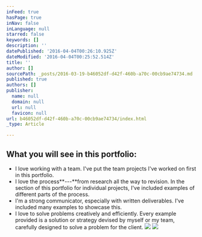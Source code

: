 ```yaml
---
inFeed: true
hasPage: true
inNav: false
inLanguage: null
starred: false
keywords: []
description: ''
datePublished: '2016-04-04T00:26:10.925Z'
dateModified: '2016-04-04T00:25:52.514Z'
title: ''
author: []
sourcePath: _posts/2016-03-19-b46052df-d42f-460b-a70c-00cb9ae74734.md
published: true
authors: []
publisher:
  name: null
  domain: null
  url: null
  favicon: null
url: b46052df-d42f-460b-a70c-00cb9ae74734/index.html
_type: Article

---
```

## What you will see in this portfolio:

* I love working with a team. I've put the team projects I've worked on first in this portfolio.
* I love the process**---**from research all the way to revision. In the section of this portfolio for individual projects, I've included examples of different parts of the process.
* I'm a strong communicator, especially with written deliverables. I've included many examples to showcase this.
* I love to solve problems creatively and efficiently. Every example provided is a solution or strategy devised by myself or my team, carefully designed to solve a problem for the client. ![](https://imgflo.herokuapp.com/graph/vahj1ThiexotieMo/8fe1d8ef0f38f1f21c8a7f932dbdae5b/passthrough.png?height=466&input=https%3A%2F%2Fthe-grid-user-content.s3-us-west-2.amazonaws.com%2Ffbc033a3-c88e-47f8-96c7-0638b74ac2eb.png&width=750)
![](https://the-grid-user-content.s3-us-west-2.amazonaws.com/fbc033a3-c88e-47f8-96c7-0638b74ac2eb.png)